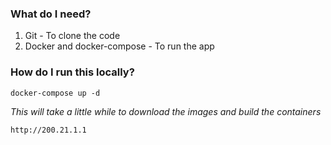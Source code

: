 ### What do I need?
1. Git - To clone the code
2. Docker and docker-compose - To run the app

### How do I run this locally?
```
docker-compose up -d
```
_This will take a little while to download the images and build the containers_
```
http://200.21.1.1
```
